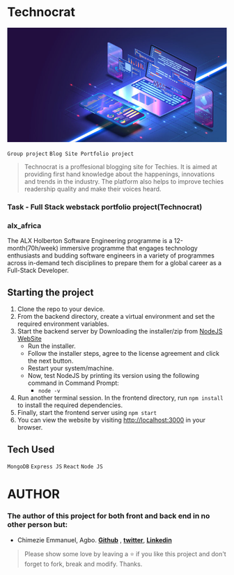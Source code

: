 # Technocrat
![Technocrat](https://github.com/Chimezie1283/alx-portfolio-project/blob/main/my-blog/src/pages/assets/image1.jpg)

`Group project` `Blog Site Portfolio project`

> Technocrat is a proffesional blogging site for Techies. It is aimed at providing first hand knowledge about the happenings, innovations and trends in the industry. The platform also helps to improve techies readership quality and make their voices heard. 


### Task - Full Stack webstack portfolio project(Technocrat)

### alx_africa
The ALX Holberton Software Engineering programme is a 12-month(70h/week) immersive programme that engages technology enthusiasts and budding software engineers in a variety of programmes across in-demand tech disciplines to prepare them for a global career as a Full-Stack Developer.

## Starting the project

1. Clone the repo to your device.
2. From the backend directory, create a virtual environment and set the required environment variables.
3. Start the backend server by Downloading the installer/zip from [NodeJS WebSite](https://nodejs.org/en/)
    * Run the installer.
    * Follow the installer steps, agree to the license agreement and click the next button.
    * Restart your system/machine.
    * Now, test NodeJS by printing its version using the following command in Command Prompt:
        * ` node -v `
4. Run another terminal session. In the frontend directory, run `npm install` to install the required dependencies.
5. Finally, start the frontend server using `npm start`
6. You can view the website by visiting [http://localhost:3000](http://localhost:3000) in your browser.

## Tech Used

`MongoDB` `Express JS` `React` `Node JS`

# AUTHOR
### The author of this project for both front and back end in no other person but:
* Chimezie Emmanuel, Agbo. **[Github](https://github.com/chimezie1283)** , **[twitter](https://twitter.com/TheEnligthened)**, **[Linkedin](https://www.linkedin.com/in/agbo-chimezie-3a4857179/)**


> Please show some love by leaving a ⭐️ if you like this project and don't forget to fork, break and modify. Thanks. 